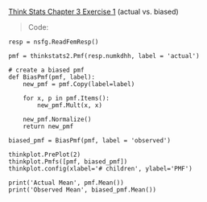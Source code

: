 [Think Stats Chapter 3 Exercise 1](http://greenteapress.com/thinkstats2/html/thinkstats2004.html#toc31) (actual vs. biased)

> Code:
```
resp = nsfg.ReadFemResp()

pmf = thinkstats2.Pmf(resp.numkdhh, label = 'actual')

# create a biased pmf
def BiasPmf(pmf, label):
    new_pmf = pmf.Copy(label=label)

    for x, p in pmf.Items():
        new_pmf.Mult(x, x)

    new_pmf.Normalize()
    return new_pmf

biased_pmf = BiasPmf(pmf, label = 'observed')

thinkplot.PrePlot(2)
thinkplot.Pmfs([pmf, biased_pmf])
thinkplot.config(xlabel='# children', ylabel='PMF')

print('Actual Mean', pmf.Mean())
print('Observed Mean', biased_pmf.Mean())
```
